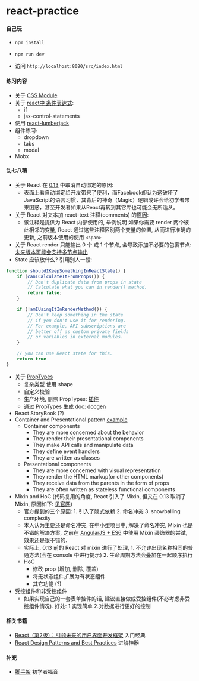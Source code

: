 # react-practice

#### 自己玩

- `npm install`

- `npm run dev`

- 访问 `http://localhost:8080/src/index.html`

#### 练习内容

- 关于 [CSS Module](https://github.com/camsong/blog/issues/5)
- 关于 [react中 条件表达式](https://github.com/ShuyunXIANFESchool/FE-problem-collection/issues/40):
    - if
    - jsx-control-statements
- 使用 [react-lumberjack](https://github.com/ryanflorence/react-lumberjack)
- 组件练习:
    - dropdown
    - tabs
    - modal
- Mobx

#### 乱七八糟

- 关于 React 在 [0.13](https://facebook.github.io/react/blog/2015/01/27/react-v0.13.0-beta-1.html) 中取消自动绑定的原因:
    - 表面上看自动绑定给开发带来了便利，而Facebook却认为这破坏了JavaScript的语言习惯，其背后的神奇（Magic）逻辑或许会给初学者带来困惑，甚至开发者如果从React再转到其它库也可能会无所适从。
- 关于 React 对文本加 react-text 注释(comments) 的[原因](https://stackoverflow.com/questions/38133978/reactjs-net-are-react-text-tags-required-when-rendered):
    - 该注释是提供为 React 内部使用的, 举例说明 如果你需要 render 两个彼此相邻的变量, React 通过这些注释区别两个变量的位置, 从而进行准确的更新, 之前版本使用的使用 `<span>`
- 关于 React render 只能输出 0 个 或 1 个节点, 会导致添加不必要的包裹节点: [未来版本可能会支持多节点输出](https://github.com/facebook/react/issues/2127)
- State 应该放什么? 引用别人一段:

```js
function shouldIKeepSomethingInReactState() {
    if (canICalculateItFromProps()) {
        // Don't duplicate data from props in state
        // Calculate what you can in render() method.
        return false;
    }

    if (!amIUsingItInRenderMethod()) {
        // Don't keep something in the state
        // if you don't use it for rendering.
        // For example, API subscriptions are
        // better off as custom private fields
        // or variables in external modules.
    }

    // you can use React state for this.
    return true
}
```
- 关于 [PropTypes](https://facebook.github.io/react/docs/typechecking-with-proptypes.html)
    - 复杂类型 使用 shape
    - 自定义校验
    - 生产环境, 删除 PropTypes: [插件](https://github.com/oliviertassinari/babel-plugin-transform-react-remove-prop-types)
    - 通过 PropTypes 生成 doc: [docgen](https://github.com/reactjs/react-docgen)
- React StoryBook (?)
- Container and Presentational pattern [example](https://github.com/hjzheng/react-demo-starter)
    - Container components
        - They are more concerned about the behavior
        - They render their presentational components
        - They make API calls and manipulate data
        - They define event handlers
        - They are written as classes
    - Presentational components
        - They are more concerned with visual representation
        - They render the HTML markup(or other components)
        - They receive data from the parents in the form of props
        - They are often written as stateless functional components
- Mixin and HoC (代码复用的角度, React 引入了 Mixin, 但又在 0.13 取消了 Mixin, 原因如下: [见官网](https://facebook.github.io/react/blog/2016/07/13/mixins-considered-harmful.html))
    - 官方提到的三个原因: 1. 引入了隐式依赖 2. 命名冲突 3. snowballing complexity
    - 本人认为主要还是命名冲突, 在中小型项目中, 解决了命名冲突, Mixin 也是不错的解决方案, 之前在 [AngularJS + ES6](https://github.com/hjzheng/angular-utils) 中使用 Mixin 装饰器的尝试, 效果还是很不错的.
    - 实际上, 0.13 前的 React 对 mixin 进行了处理, 1. 不允许出现名称相同的普通方法(会在 console 中进行提示) 2. 生命周期方法会叠加在一起顺序执行
    - HoC
        - 修改 prop (增加, 删除, 覆盖)
        - 将无状态组件扩展为有状态组件
        - 其它功能 (?)
- 受控组件和非受控组件
    - 如果实现自己的一套表单控件的话, 建议直接做成受控组件(不必考虑非受控组件情况). 好处: 1.实现简单 2.对数据进行更好的控制

#### 相关书籍

- [React（第2版）：引领未来的用户界面开发框架](https://book.douban.com/subject/26918475/) 入门经典
- [React Design Patterns and Best Practices](https://book.douban.com/subject/26963822/) 进阶神器

#### 补充
- [脚手架](https://github.com/facebookincubator/create-react-app) 初学者福音
